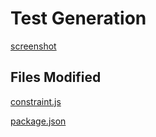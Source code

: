 # Test Generation

[screenshot](https://youtu.be/EUEay9g4a2w)

## Files Modified

[constraint.js](src/constraint.js)

[package.json](package.json)
